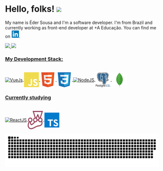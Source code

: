 # Hello, folks! <img src="https://raw.githubusercontent.com/MartinHeinz/MartinHeinz/master/wave.gif" width="30px">

My name is Éder Sousa and I'm a software developer. I'm from Brazil and currently working as front-end developer at +A Educação. You can find me on <a href="https://linkedin.com/in/ederwms"><img align="start" alt="LinkedIn" height="25" width="25" src="https://github.com/devicons/devicon/blob/v2.14.0/icons/linkedin/linkedin-original.svg"></a>.

<div align="start">
  <a href="https://github.com/ederwms">
  <img height="180em" src="https://github-readme-stats.vercel.app/api?username=ederwms&show_icons=true&theme=dark&include_all_commits=true&count_private=true"/>
  <img height="180em" src="https://github-readme-stats.vercel.app/api/top-langs/?username=ederwms&layout=compact&langs_count=7&theme=dark"/>
</div>

### My Development Stack:

<div align="start" style="display: inline_block"><br>
  <img align="center" alt="VueJs" height="50" width="50" src="https://cdn.jsdelivr.net/gh/devicons/devicon/icons/vuejs/vuejs-original-wordmark.svg">
  <img align="center" alt="JS" height="50" width="50" src="https://raw.githubusercontent.com/devicons/devicon/master/icons/javascript/javascript-plain.svg">
  <img align="center" alt="HTML" height="50" width="50" src="https://raw.githubusercontent.com/devicons/devicon/master/icons/html5/html5-original.svg">
  <img align="center" alt="CSS" height="50" width="50" src="https://raw.githubusercontent.com/devicons/devicon/master/icons/css3/css3-original.svg">
  <img align="center" alt="NodeJS" height="50" width="50" src="https://cdn.jsdelivr.net/gh/devicons/devicon/icons/nodejs/nodejs-original-wordmark.svg">
  <img align="center" alt="PostegreSQL" height="50" width="50" src="https://github.com/devicons/devicon/blob/v2.14.0/icons/postgresql/postgresql-original-wordmark.svg">
  <img align="center" alt="MongoDB" height="50" width="50" src="https://github.com/devicons/devicon/blob/v2.14.0/icons/mongodb/mongodb-original.svg">
</div>

### Currently studying
<div align="start" style="display: inline_block"><br>
  <img align="center" alt="ReactJS" height="60" width="50" src="https://cdn.jsdelivr.net/gh/devicons/devicon/icons/react/react-original-wordmark.svg">
  <img align="center" alt="Jest" height="60" width="50" src="https://github.com/devicons/devicon/blob/v2.14.0/icons/jest/jest-plain.svg">
  <img align="center" alt="TS" height="50" width="50" src="https://raw.githubusercontent.com/devicons/devicon/master/icons/typescript/typescript-plain.svg">
</div>
  
![Snake animation](https://github.com/ederwms/ederwms/blob/output/github-contribution-grid-snake.svg)



<!-- ### Hi there 👋 -->

<!--
**ederwms/ederwms** is a ✨ _special_ ✨ repository because its `README.md` (this file) appears on your GitHub profile.

Here are some ideas to get you started:

- 🔭 I’m currently working on ...
- 🌱 I’m currently learning ...
- 👯 I’m looking to collaborate on ...
- 🤔 I’m looking for help with ...
- 💬 Ask me about ...
- 📫 How to reach me: ...
- 😄 Pronouns: ...
- ⚡ Fun fact: ...
-->
